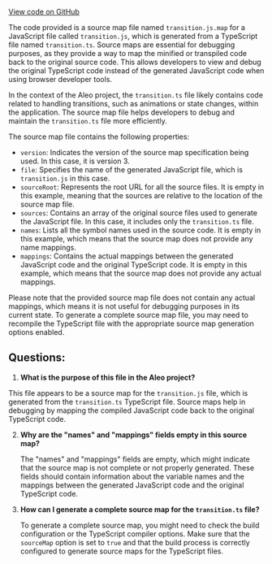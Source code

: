 [View code on GitHub](https://github.com/AleoHQ/aleo/sdk/src/models/transition.js.map)

The code provided is a source map file named `transition.js.map` for a JavaScript file called `transition.js`, which is generated from a TypeScript file named `transition.ts`. Source maps are essential for debugging purposes, as they provide a way to map the minified or transpiled code back to the original source code. This allows developers to view and debug the original TypeScript code instead of the generated JavaScript code when using browser developer tools.

In the context of the Aleo project, the `transition.ts` file likely contains code related to handling transitions, such as animations or state changes, within the application. The source map file helps developers to debug and maintain the `transition.ts` file more efficiently.

The source map file contains the following properties:

- `version`: Indicates the version of the source map specification being used. In this case, it is version 3.
- `file`: Specifies the name of the generated JavaScript file, which is `transition.js` in this case.
- `sourceRoot`: Represents the root URL for all the source files. It is empty in this example, meaning that the sources are relative to the location of the source map file.
- `sources`: Contains an array of the original source files used to generate the JavaScript file. In this case, it includes only the `transition.ts` file.
- `names`: Lists all the symbol names used in the source code. It is empty in this example, which means that the source map does not provide any name mappings.
- `mappings`: Contains the actual mappings between the generated JavaScript code and the original TypeScript code. It is empty in this example, which means that the source map does not provide any actual mappings.

Please note that the provided source map file does not contain any actual mappings, which means it is not useful for debugging purposes in its current state. To generate a complete source map file, you may need to recompile the TypeScript file with the appropriate source map generation options enabled.
## Questions: 
 1. **What is the purpose of this file in the Aleo project?**

   This file appears to be a source map for the `transition.js` file, which is generated from the `transition.ts` TypeScript file. Source maps help in debugging by mapping the compiled JavaScript code back to the original TypeScript code.

2. **Why are the "names" and "mappings" fields empty in this source map?**

   The "names" and "mappings" fields are empty, which might indicate that the source map is not complete or not properly generated. These fields should contain information about the variable names and the mappings between the generated JavaScript code and the original TypeScript code.

3. **How can I generate a complete source map for the `transition.ts` file?**

   To generate a complete source map, you might need to check the build configuration or the TypeScript compiler options. Make sure that the `sourceMap` option is set to `true` and that the build process is correctly configured to generate source maps for the TypeScript files.